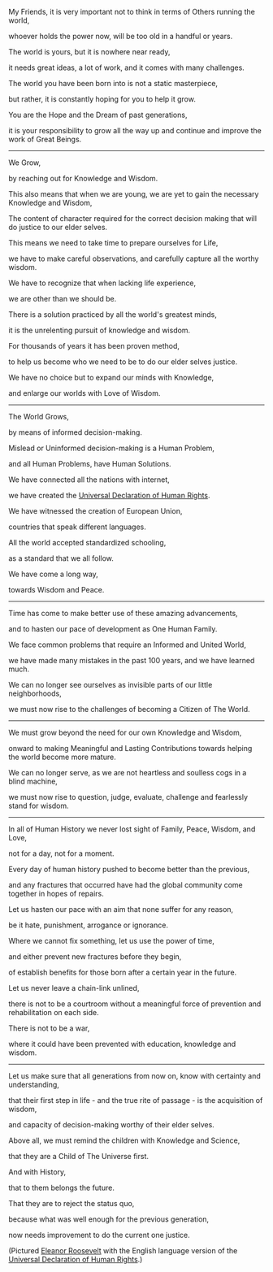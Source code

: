 My Friends, it is very important not to think in terms of Others running the world,

whoever holds the power now, will be too old in a handful or years.

The world is yours, but it is nowhere near ready,

it needs great ideas, a lot of work, and it comes with many challenges.

The world you have been born into is not a static masterpiece,

but rather, it is constantly hoping for you to help it grow.

You are the Hope and the Dream of past generations,

it is your responsibility to grow all the way up and continue and improve the work of Great Beings.

---

We Grow,

by reaching out for Knowledge and Wisdom.

This also means that when we are young, we are yet to gain the necessary Knowledge and Wisdom,

The content of character required for the correct decision making that will do justice to our elder selves.

This means we need to take time to prepare ourselves for Life,

we have to make careful observations, and carefully capture all the worthy wisdom.

We have to recognize that when lacking life experience,

we are other than we should be.

There is a solution practiced by all the world's greatest minds,

it is the unrelenting pursuit of knowledge and wisdom.

For thousands of years it has been proven method,

to help us become who we need to be to do our elder selves justice.

We have no choice but to expand our minds with Knowledge,

and enlarge our worlds with Love of Wisdom.

---

The World Grows,

by means of informed decision-making.

Mislead or Uninformed decision-making is a Human Problem,

and all Human Problems, have Human Solutions.

We have connected all the nations with internet,

we have created the [Universal Declaration of Human Rights](https://en.wikipedia.org/wiki/Universal_Declaration_of_Human_Rights).

We have witnessed the creation of European Union,

countries that speak different languages.

All the world accepted standardized schooling,

as a standard that we all follow.

We have come a long way,

towards Wisdom and Peace.

---

Time has come to make better use of these amazing advancements,

and to hasten our pace of development as One Human Family.

We face common problems that require an Informed and United World,

we have made many mistakes in the past 100 years, and we have learned much.

We can no longer see ourselves as invisible parts of our little neighborhoods,

we must now rise to the challenges of becoming a Citizen of The World.

---

We must grow beyond the need for our own Knowledge and Wisdom,

onward to making Meaningful and Lasting Contributions towards helping the world become more mature.

We can no longer serve, as we are not heartless and soulless cogs in a blind machine,

we must now rise to question, judge, evaluate, challenge and fearlessly stand for wisdom.

---

In all of Human History we never lost sight of Family, Peace, Wisdom, and Love,

not for a day, not for a moment.

Every day of human history pushed to become better than the previous,

and any fractures that occurred have had the global community come together in hopes of repairs.

Let us hasten our pace with an aim that none suffer for any reason,

be it hate, punishment, arrogance or ignorance.

Where we cannot fix something, let us use the power of time,

and either prevent new fractures before they begin,

of establish benefits for those born after a certain year in the future.

Let us never leave a chain-link unlined,

there is not to be a courtroom without a meaningful force of prevention and rehabilitation on each side.

There is not to be a war,

where it could have been prevented with education, knowledge and wisdom.

---

Let us make sure that all generations from now on, know with certainty and understanding,

that their first step in life - and the true rite of passage - is the acquisition of wisdom,

and capacity of decision-making worthy of their elder selves.

Above all, we must remind the children with Knowledge and Science,

that they are a Child of The Universe first.

And with History,

that to them belongs the future.

That they are to reject the status quo,

because what was well enough for the previous generation,

now needs improvement to do the current one justice.

(Pictured [Eleanor Roosevelt](https://en.wikipedia.org/wiki/Eleanor_Roosevelt) with the English language version of the [Universal Declaration of Human Rights](https://en.wikipedia.org/wiki/Universal_Declaration_of_Human_Rights).)
